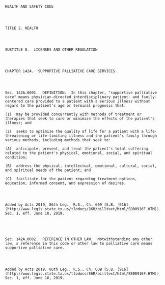 ﻿
    
    
    	
    					
    
    
    HEALTH AND SAFETY CODE
    
      
    
    
    TITLE 2. HEALTH
    
      
    
    
    SUBTITLE G.  LICENSES AND OTHER REGULATION
    
      
    
    
    CHAPTER 142A.  SUPPORTIVE PALLIATIVE CARE SERVICES
    
      
    
    
    Sec. 142A.0001.  DEFINITION.  In this chapter, "supportive palliative care" means physician-directed interdisciplinary patient- and family-centered care provided to a patient with a serious illness without regard to the patient's age or terminal prognosis that:
    
    (1)  may be provided concurrently with methods of treatment or therapies that seek to cure or minimize the effects of the patient's illness; and
    
    (2)  seeks to optimize the quality of life for a patient with a life-threatening or life-limiting illness and the patient's family through various methods, including methods that seek to:
    
    (A)  anticipate, prevent, and treat the patient's total suffering related to the patient's physical, emotional, social, and spiritual condition;
    
    (B)  address the physical, intellectual, emotional, cultural, social, and spiritual needs of the patient; and
    
    (C)  facilitate for the patient regarding treatment options, education, informed consent, and expression of desires.
    
    
    
    
    Added by Acts 2019, 86th Leg., R.S., Ch. 609 (S.B. [916](http://www.legis.state.tx.us/tlodocs/86R/billtext/html/SB00916F.HTM)), Sec. 1, eff. June 10, 2019.
    
    
    
    
    
    Sec. 142A.0002.  REFERENCE IN OTHER LAW.  Notwithstanding any other law, a reference in this code or other law to palliative care means supportive palliative care.
    
    
    
    
    Added by Acts 2019, 86th Leg., R.S., Ch. 609 (S.B. [916](http://www.legis.state.tx.us/tlodocs/86R/billtext/html/SB00916F.HTM)), Sec. 1, eff. June 10, 2019.
    
    
    
    
    				
